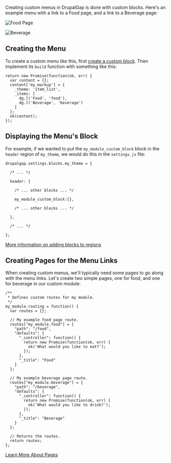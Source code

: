 Creating custom menus in DrupalGap is done with custom blocks. Here's an example menu with a link to a Food page, and a link to a Beverage page:

![Food Page](http://drupalgap.org/sites/default/files/food-page.png)

![Beverage](http://drupalgap.org/sites/default/files/beverage-page.png)

## Creating the Menu

To create a custom menu like this, first [create a custom block](../Blocks/Create_a_Custom_Block). Then implement its `build` function with something like this:

```
return new Promise(function(ok, err) {
  var content = {};
  content['my_markup'] = {
    _theme: 'item_list',
    _items: [
      dg.l('Food', 'food'),
      dg.l('Beverage', 'beverage')
    ]
  };
  ok(content);
});
```

## Displaying the Menu's Block

For example, if we wanted to put the `my_module_custom_block` block in the `header` region of `my_theme`, we would do this in the `settings.js` file:

```
drupalgap.settings.blocks.my_theme = {

  /* ... */

  header: {

    /* ... other blocks ... */

    my_module_custom_block:{},

    /* ... other blocks ... */

  },

  /* ... */

};
```

[More information on adding blocks to regions](../Blocks/Adding_Block_Region)

## Creating Pages for the Menu Links

When creating custom menus, we'll typically need some pages to go along with the menu links. Let's create two simple pages, one for food, and one for beverage in our custom module:

```
/**
 * Defines custom routes for my module.
 */
my_module.routing = function() {
  var routes = {};

  // My example food page route.
  routes["my_module.food"] = {
    "path": "/food",
    "defaults": {
      "_controller": function() {
        return new Promise(function(ok, err) {
          ok('What would you like to eat?');
        });
      },
      "_title": "Food"
    }
  };
  
  // My example beverage page route.
  routes["my_module.beverage"] = {
    "path": "/beverage",
    "defaults": {
      "_controller": function() {
        return new Promise(function(ok, err) {
          ok('What would you like to drink?');
        });
      },
      "_title": "Beverage"
    }
  };

  // Returns the routes.
  return routes;
};
```

[Learn More About Pages](../Pages)
